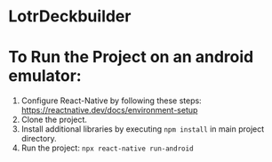# LotrDeckbuilder
# To Run the Project on an android emulator:
1. Configure React-Native by following these steps: https://reactnative.dev/docs/environment-setup </br>
2. Clone the project.</br>
3. Install additional libraries by executing <code>npm install</code> in main project directory.</br>
4. Run the project: <code>npx react-native run-android</code>
